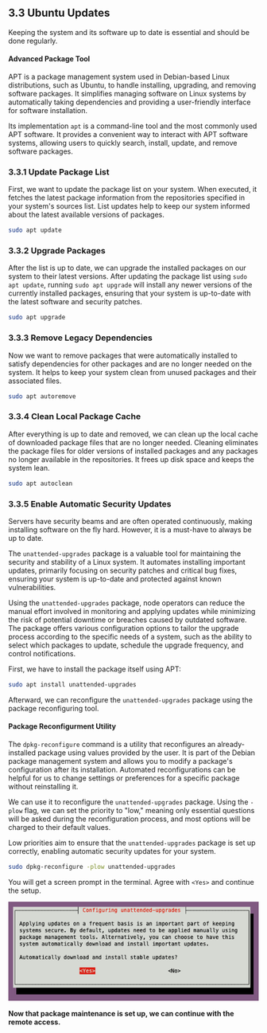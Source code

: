## 3.3 Ubuntu Updates

Keeping the system and its software up to date is essential and should be done regularly.

#### Advanced Package Tool

APT is a package management system used in Debian-based Linux distributions, such as Ubuntu, to handle installing, upgrading, and removing software packages. It simplifies managing software on Linux systems by automatically taking dependencies and providing a user-friendly interface for software installation.

Its implementation `apt` is a command-line tool and the most commonly used APT software. It provides a convenient way to interact with APT software systems, allowing users to quickly search, install, update, and remove software packages.

### 3.3.1 Update Package List

First, we want to update the package list on your system. When executed, it fetches the latest package information from the repositories specified in your system's sources list. List updates help to keep our system informed about the latest available versions of packages.

```sh
sudo apt update
```

### 3.3.2 Upgrade Packages

After the list is up to date, we can upgrade the installed packages on our system to their latest versions. After updating the package list using `sudo apt update`, running `sudo apt upgrade` will install any newer versions of the currently installed packages, ensuring that your system is up-to-date with the latest software and security patches.

```sh
sudo apt upgrade
```

### 3.3.3 Remove Legacy Dependencies

Now we want to remove packages that were automatically installed to satisfy dependencies for other packages and are no longer needed on the system. It helps to keep your system clean from unused packages and their associated files.

```sh
sudo apt autoremove
```

### 3.3.4 Clean Local Package Cache

After everything is up to date and removed, we can clean up the local cache of downloaded package files that are no longer needed. Cleaning eliminates the package files for older versions of installed packages and any packages no longer available in the repositories. It frees up disk space and keeps the system lean.

```sh
sudo apt autoclean
```

### 3.3.5 Enable Automatic Security Updates

Servers have security beams and are often operated continuously, making installing software on the fly hard. However, it is a must-have to always be up to date.

The `unattended-upgrades` package is a valuable tool for maintaining the security and stability of a Linux system. It automates installing important updates, primarily focusing on security patches and critical bug fixes, ensuring your system is up-to-date and protected against known vulnerabilities.

Using the `unattended-upgrades` package, node operators can reduce the manual effort involved in monitoring and applying updates while minimizing the risk of potential downtime or breaches caused by outdated software. The package offers various configuration options to tailor the upgrade process according to the specific needs of a system, such as the ability to select which packages to update, schedule the upgrade frequency, and control notifications.

First, we have to install the package itself using APT:

```sh
sudo apt install unattended-upgrades
```

Afterward, we can reconfigure the `unattended-upgrades` package using the package reconfiguring tool.

#### Package Reconfigurment Utility

The `dpkg-reconfigure` command is a utility that reconfigures an already-installed package using values provided by the user. It is part of the Debian package management system and allows you to modify a package's configuration after its installation. Automated reconfigurations can be helpful for us to change settings or preferences for a specific package without reinstalling it.

We can use it to reconfigure the `unattended-upgrades` package. Using the `-plow` flag, we can set the priority to "low," meaning only essential questions will be asked during the reconfiguration process, and most options will be charged to their default values.

Low priorities aim to ensure that the `unattended-upgrades` package is set up correctly, enabling automatic security updates for your system.

```sh
sudo dpkg-reconfigure -plow unattended-upgrades
```

You will get a screen prompt in the terminal. Agree with `<Yes>` and continue the setup.

![Auto Update Screen](/img/setup-autoupdate.png)

**Now that package maintenance is set up, we can continue with the remote access.**
